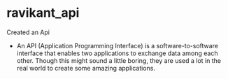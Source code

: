 # ravikant_api

Created an Api
* An API (Application Programming Interface) is a software-to-software interface that enables two applications to exchange data among each other. Though this might sound a little boring, they are used a lot in the real world to create some amazing applications.
